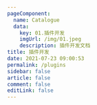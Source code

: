 ```yaml
---
pageComponent: 
  name: Catalogue
  data: 
    key: 01.插件开发
    imgUrl: /img/01.jpeg
    description: 插件开发文档
title: 插件开发
date: 2021-07-23 09:00:53
permalink: /plugins
sidebar: false
article: false
comment: false
editLink: false
---
```


